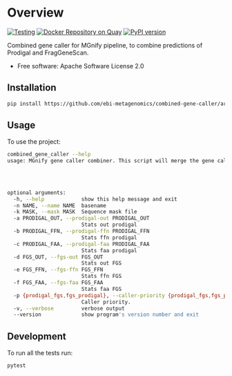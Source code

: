 # Overview

[![Testing](https://github.com/EBI-Metagenomics/combined-gene-caller/actions/workflows/test.yml/badge.svg)](https://github.com/EBI-Metagenomics/combined-gene-caller/actions/workflows/test.yml)
[![Docker Repository on Quay](https://quay.io/repository/microbiome-informatics/combined-gene-caller/status "Docker Repository on Quay")](https://quay.io/repository/microbiome-informatics/combined-gene-caller)
[![PyPI version](https://badge.fury.io/py/combined-gene-caller.svg)](https://badge.fury.io/py/combined-gene-caller)

Combined gene caller for MGnify pipeline, to combine predictions of Prodigal and FragGeneScan.

-   Free software: Apache Software License 2.0

## Installation

```bash
pip install https://github.com/ebi-metagenomics/combined-gene-caller/archive/main.zip
```

## Usage

To use the project:

```bash
combined_gene_caller --help
usage: MGnify gene caller combiner. This script will merge the gene called by prodigal and fraggenescan (in any order) [-h] -n NAME [-k MASK] [-a PRODIGAL_OUT]
                                                                                                                       [-b PRODIGAL_FFN] [-c PRODIGAL_FAA] [-d FGS_OUT]
                                                                                                                       [-e FGS_FFN] [-f FGS_FAA]
                                                                                                                       [-p {prodigal_fgs,fgs_prodigal}] [-v] [--version]

optional arguments:
  -h, --help            show this help message and exit
  -n NAME, --name NAME  basename
  -k MASK, --mask MASK  Sequence mask file
  -a PRODIGAL_OUT, --prodigal-out PRODIGAL_OUT
                        Stats out prodigal
  -b PRODIGAL_FFN, --prodigal-ffn PRODIGAL_FFN
                        Stats ffn prodigal
  -c PRODIGAL_FAA, --prodigal-faa PRODIGAL_FAA
                        Stats faa prodigal
  -d FGS_OUT, --fgs-out FGS_OUT
                        Stats out FGS
  -e FGS_FFN, --fgs-ffn FGS_FFN
                        Stats ffn FGS
  -f FGS_FAA, --fgs-faa FGS_FAA
                        Stats faa FGS
  -p {prodigal_fgs,fgs_prodigal}, --caller-priority {prodigal_fgs,fgs_prodigal}
                        Caller priority.
  -v, --verbose         verbose output
  --version             show program's version number and exit
```

## Development

To run all the tests run:

    pytest
